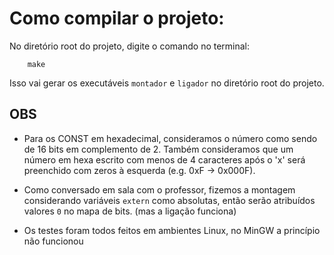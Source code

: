 # Como compilar o projeto:

No diretório root do projeto, digite o comando no terminal:

```
    make
```

Isso vai gerar os executáveis `montador` e `ligador` no diretório root do projeto.

## OBS

* Para os CONST em hexadecimal, consideramos o número como sendo de 16 bits em complemento de 2. Também consideramos que um número em hexa escrito com menos de 4 caracteres após o 'x' será preenchido com zeros à esquerda (e.g. 0xF -> 0x000F).

* Como conversado em sala com o professor, fizemos a montagem considerando variáveis `extern` como absolutas, então serão atribuídos valores `0` no mapa de bits. (mas a ligação funciona)

* Os testes foram todos feitos em ambientes Linux, no MinGW a princípio não funcionou

